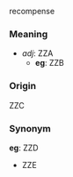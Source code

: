 recompense
### Meaning
+ _adj_: ZZA
    + __eg__: ZZB

### Origin

ZZC

### Synonym

__eg__: ZZD

+ ZZE


